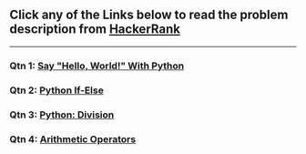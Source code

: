 ## Click any of the Links below to read the problem description from [HackerRank](https://www.hackerrank.com/)
<hr>

### Qtn 1: [Say "Hello, World!" With Python](https://www.hackerrank.com/challenges/py-hello-world/problem?isFullScreen=true)

### Qtn 2: [Python If-Else](https://www.hackerrank.com/challenges/py-if-else/problem?isFullScreen=true)

### Qtn 3: [Python: Division](https://www.hackerrank.com/challenges/python-division/problem?isFullScreen=true)

### Qtn 4: [Arithmetic Operators](https://www.hackerrank.com/challenges/python-arithmetic-operators/problem?isFullScreen=true)
